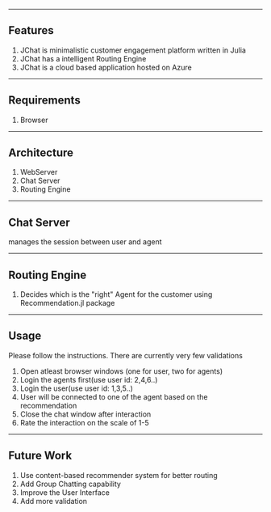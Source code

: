 
--------
Features
--------

1) JChat is minimalistic customer engagement platform written in Julia
2) JChat has a intelligent Routing Engine
3) JChat is a cloud based application hosted on Azure

------------
Requirements
------------
1) Browser


------------
Architecture
------------
1) WebServer
2) Chat Server
3) Routing Engine

-----------
Chat Server
-----------
manages the session between user and agent

--------------
Routing Engine
--------------
1) Decides which is the "right" Agent for the customer using Recommendation.jl package

-----
Usage
-----
Please follow the instructions. There are currently very few validations

1) Open atleast browser windows (one for user, two for agents)
2) Login the agents first(use user id: 2,4,6..)
3) Login the user(use user id: 1,3,5..)
4) User will be connected to one of the agent based on the recommendation
5) Close the chat window after interaction
6) Rate the interaction on the scale of 1-5


-----------
Future Work
-----------
1) Use content-based recommender system for better routing
2) Add Group Chatting capability
3) Improve the User Interface
4) Add more validation


